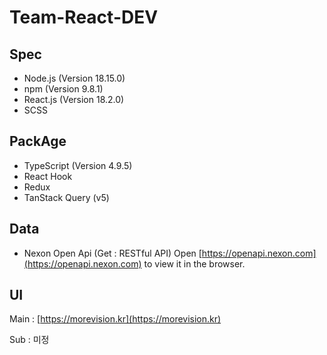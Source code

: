 # Team-React-DEV


## Spec

- Node.js (Version 18.15.0)
- npm (Version 9.8.1)
- React.js (Version 18.2.0)
- SCSS

## PackAge

- TypeScript (Version 4.9.5)
- React Hook
- Redux
- TanStack Query (v5)

## Data

- Nexon Open Api (Get : RESTful API) 
Open [https://openapi.nexon.com](https://openapi.nexon.com) to view it in the browser.


## UI

Main : [https://morevision.kr](https://morevision.kr)

Sub : 미정
